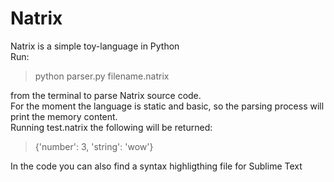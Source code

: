 # Natrix
Natrix is a simple toy-language in Python  
Run:  
> python parser.py filename.natrix  

from the terminal to parse Natrix source code.  
For the moment the language is static and basic, so the parsing process will print the memory content.  
Running test.natrix the following will be returned:  
> {'number': 3, 'string': 'wow'}

In the code you can also find a syntax highligthing file for Sublime Text
